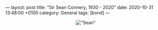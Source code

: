 —
layout:   post
title:    “Sir Sean Connery, 1930 - 2020”
date:     2020-10-31 13:48:00 +0100
category: General
tags:     [bond]
—

<center>
	<img src=“/images/2020/10/sean-connery.png” alt=“Sean” class=“image-single” />
</center>